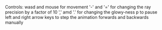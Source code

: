 Controls:
wasd and mouse for movement
'-' and '=' for changing the ray precision by a factor of 10
',' amd '.' for changing the glowy-ness
p to pause
left and right arrow keys to step the animation forwards and backwards manually
